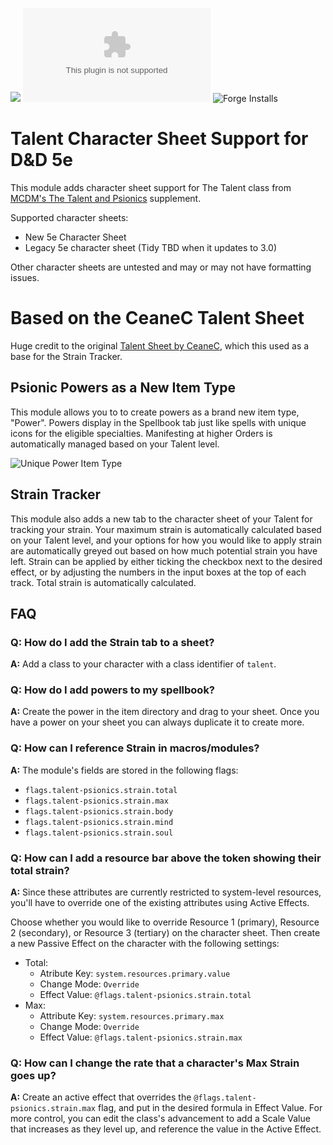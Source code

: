 ![](https://img.shields.io/badge/Foundry-v11-informational)
![Latest Release Download Count](https://img.shields.io/github/downloads/JPMeehan/talent-psionics/latest/module.zip)
![Forge Installs](https://img.shields.io/badge/dynamic/json?label=Forge%20Installs&query=package.installs&suffix=%25&url=https%3A%2F%2Fforge-vtt.com%2Fapi%2Fbazaar%2Fpackage%2Ftalent-psionics&colorB=4aa94a)

# Talent Character Sheet Support for D&D 5e

This module adds character sheet support for The Talent class from [MCDM's The Talent and Psionics](https://mcdm.gg/Talent) supplement.

Supported character sheets:

- New 5e Character Sheet
- Legacy 5e character sheet
  <!-- * [Tidy5e Sheet](https://foundryvtt.com/packages/tidy5e-sheet/) -->
  (Tidy TBD when it updates to 3.0)

Other character sheets are untested and may or may not have formatting issues.

# Based on the CeaneC Talent Sheet

Huge credit to the original [Talent Sheet by CeaneC](https://foundryvtt.com/packages/ceane-talent/), which this used as a base for the Strain Tracker.

## Psionic Powers as a New Item Type

This module allows you to to create powers as a brand new item type, "Power". Powers display in the Spellbook tab just like spells with unique icons for the eligible specialties. Manifesting at higher Orders is automatically managed based on your Talent level.

![Unique Power Item Type](assets/docs/ItemCreation.PNG.png)

## Strain Tracker

This module also adds a new tab to the character sheet of your Talent for tracking your strain. Your maximum strain is automatically calculated based on your Talent level, and your options for how you would like to apply strain are automatically greyed out based on how much potential strain you have left. Strain can be applied by either ticking the checkbox next to the desired effect, or by adjusting the numbers in the input boxes at the top of each track. Total strain is automatically calculated.

<!-- ![Vanilla strain tab screenshot](images/vanilla-strain3.png) -->

## FAQ

### **Q:** How do I add the Strain tab to a sheet?

**A:** Add a class to your character with a class identifier of `talent`.

### **Q:** How do I add powers to my spellbook?

**A:** Create the power in the item directory and drag to your sheet. Once you have a power on your sheet you can always duplicate it to create more.

### **Q:** How can I reference Strain in macros/modules?

**A:** The module's fields are stored in the following flags:

- `flags.talent-psionics.strain.total`
- `flags.talent-psionics.strain.max`
- `flags.talent-psionics.strain.body`
- `flags.talent-psionics.strain.mind`
- `flags.talent-psionics.strain.soul`

### **Q:** How can I add a resource bar above the token showing their total strain?

**A:** Since these attributes are currently restricted to system-level resources, you'll have to override one of the existing attributes using Active Effects.

Choose whether you would like to override Resource 1 (primary), Resource 2 (secondary), or Resource 3 (tertiary) on the character sheet. Then create a new Passive Effect on the character with the following settings:

<!-- ![Screenshot of active effect](./images/resource-active-effect.png) -->

- Total:
  - Atribute Key: `system.resources.primary.value`
  - Change Mode: `Override`
  - Effect Value: `@flags.talent-psionics.strain.total`
- Max:
  - Attribute Key: `system.resources.primary.max`
  - Change Mode: `Override`
  - Effect Value: `@flags.talent-psionics.strain.max`

### **Q**: How can I change the rate that a character's Max Strain goes up?

**A:** Create an active effect that overrides the `@flags.talent-psionics.strain.max` flag, and put in the desired formula in Effect Value. For more control, you can edit the class's advancement to add a Scale Value that increases as they level up, and reference the value in the Active Effect.

<!-- ![Screenshot of active effect and class advancement](./images/max-strain-override.png) -->
